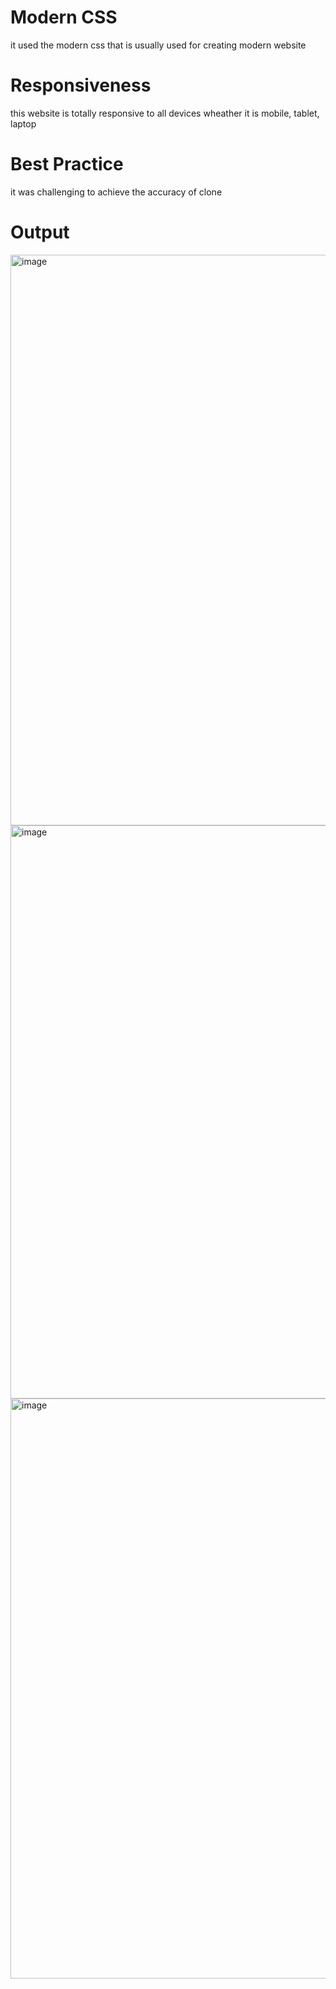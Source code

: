 # Modern CSS
it used the modern css that is usually used for creating modern website

# Responsiveness
this website is totally responsive to all devices wheather it is mobile, tablet, laptop

# Best Practice 
it was challenging to achieve the accuracy of clone

# Output
<img width="1891" height="913" alt="image" src="https://github.com/user-attachments/assets/799f1647-ef3a-4a1c-88db-20df136e6868" />
<img width="1888" height="917" alt="image" src="https://github.com/user-attachments/assets/cc29ca0a-328a-4ee8-bf64-535baaacc4a3" />
<img width="1883" height="928" alt="image" src="https://github.com/user-attachments/assets/3ef8c63a-33e5-43ef-bce6-2bea13717ce9" />

